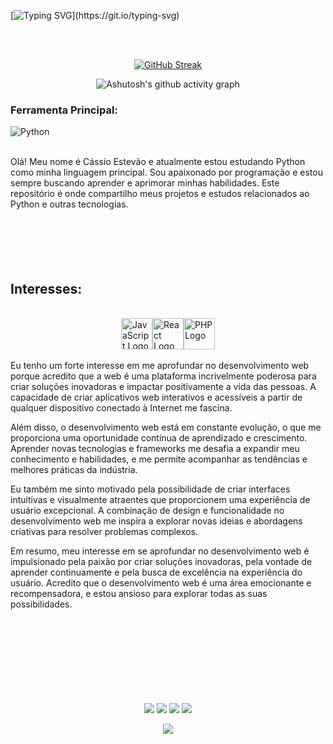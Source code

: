 [![Typing SVG](https://readme-typing-svg.demolab.com?font=Cinzel&weight=500&size=30&pause=1000&color=F7F7F7&random=false&width=435&lines=Bem+vindos+(a)!+;Aqui+est%C3%A3o+alguns+dos+meus+projetos+e+estudos+desenvolvidos+em+diversas+linguagens.)](https://git.io/typing-svg)

<br>
<br>

<div align="center">

[![GitHub Streak](https://github-readme-streak-stats.herokuapp.com?user=cassioestevao&theme=dark&locale=pt_BR&date_format=n%2Fj%5B%2FY%5D&card_width=900)](https://git.io/streak-stats)
</div>



<div align="center" >
   
![Ashutosh's github activity graph](https://ssr-contributions-svg.vercel.app/_/cassioestevao?chart=3dbar&gap=0.6&scale=2&flatten=2&animation=wave&animation_duration=1&animation_delay=0.05&animation_amplitude=40&animation_frequency=0.75&animation_wave_center=10_0&format=svg&weeks=30&theme=yellow) 

</div>

### Ferramenta Principal:
![Python](https://www.python.org/static/img/python-logo.png)

<br>
Olá! Meu nome é Cássio Estevão e atualmente estou estudando Python como minha linguagem principal. Sou apaixonado por programação e estou sempre buscando aprender e aprimorar minhas habilidades. Este repositório é onde compartilho meus projetos e estudos relacionados ao Python e outras tecnologias.</a>
<br>
<br> 
<br>
<br>
<br>
<br> 
<h2 align="left"> Interesses: </h2>
<br>
<div style="display: flex; justify-content: center;">
    <img src="https://upload.wikimedia.org/wikipedia/commons/9/99/Unofficial_JavaScript_logo_2.svg" alt="JavaScript Logo" width="50">
    <img src="https://upload.wikimedia.org/wikipedia/commons/a/a7/React-icon.svg" alt="React Logo" width="50">
    <img src="https://upload.wikimedia.org/wikipedia/commons/2/27/PHP-logo.svg" alt="PHP Logo" width="50"><br>
</div>
<br> 
Eu tenho um forte interesse em me aprofundar no desenvolvimento web porque acredito que a web é uma plataforma incrivelmente poderosa para criar soluções inovadoras e impactar positivamente a vida das pessoas. A capacidade de criar aplicativos web interativos e acessíveis a partir de qualquer dispositivo conectado à Internet me fascina.

Além disso, o desenvolvimento web está em constante evolução, o que me proporciona uma oportunidade contínua de aprendizado e crescimento. Aprender novas tecnologias e frameworks me desafia a expandir meu conhecimento e habilidades, e me permite acompanhar as tendências e melhores práticas da indústria.

Eu também me sinto motivado pela possibilidade de criar interfaces intuitivas e visualmente atraentes que proporcionem uma experiência de usuário excepcional. A combinação de design e funcionalidade no desenvolvimento web me inspira a explorar novas ideias e abordagens criativas para resolver problemas complexos.

Em resumo, meu interesse em se aprofundar no desenvolvimento web é impulsionado pela paixão por criar soluções inovadoras, pela vontade de aprender continuamente e pela busca de excelência na experiência do usuário. Acredito que o desenvolvimento web é uma área emocionante e recompensadora, e estou ansioso para explorar todas as suas possibilidades.
<br>
<br>
<br>
<br> 
<br>
<br>
<br>
<br> 
<br>

<div align="center"> 

[<img src="https://img.shields.io/badge/Instagram-E4405F?style=for-the-badge&logo=instagram&logoColor=white">](instagram.com/cassioestevao)
[<img src="https://img.shields.io/badge/WhatsApp-25D366?style=for-the-badge&logo=whatsapp&logoColor=white">](LINK_DO_SEU_NUMERO_NO_WHATSAPP)
[<img src="https://img.shields.io/badge/LinkedIn-0077B5?style=for-the-badge&logo=linkedin&logoColor=white">](linkedin.com/in/cassioestevao)
[<img src="https://img.shields.io/badge/Gmail-D14836?style=for-the-badge&logo=gmail&logoColor=white">](mailto:cassioestevaops@gmail.com)
<br>
<p align="center" style="color: gold;">
  <img align="center" src="https://visit-counter.vercel.app/counter.png?page=https%3A%2F%2Fgithub.com%2Fcassioestevao&s=15&c=db006a&bg=428fd6&no=7&ff=digi&tb=Visitas%3A++&ta=">
</p>
<br>

